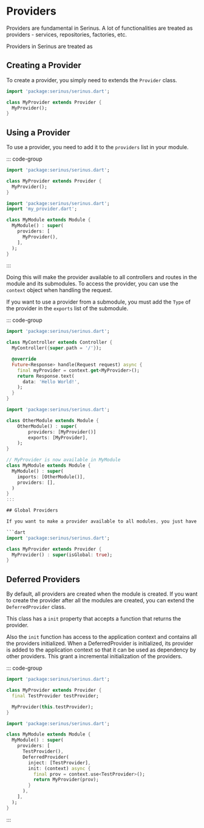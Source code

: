 # Providers

Providers are fundamental in Serinus. A lot of functionalities are treated as providers - services, repositories, factories, etc.

Providers in Serinus are treated as

## Creating a Provider

To create a provider, you simply need to extends the `Provider` class.

```dart
import 'package:serinus/serinus.dart';

class MyProvider extends Provider {
  MyProvider();
}
```

## Using a Provider

To use a provider, you need to add it to the `providers` list in your module.

::: code-group

```dart [my_provider.dart]
import 'package:serinus/serinus.dart';

class MyProvider extends Provider {
  MyProvider();
}
```

```dart [my_module.dart]
import 'package:serinus/serinus.dart';
import 'my_provider.dart';

class MyModule extends Module {
  MyModule() : super(
    providers: [
      MyProvider(),
    ],
  );
}
```

:::

Doing this will make the provider available to all controllers and routes in the module and its submodules.
To access the provider, you can use the `context` object when handling the request.

If you want to use a provider from a submodule, you must add the `Type` of the provider in the `exports` list of the submodule.

::: code-group

```dart [Simple Usage]
import 'package:serinus/serinus.dart';

class MyController extends Controller {
  MyController({super.path = '/'});

  @override
  Future<Response> handle(Request request) async {
    final myProvider = context.get<MyProvider>();
    return Response.text(
      data: 'Hello World!',
    );
  }
}
```

```dart [Exports Module]
import 'package:serinus/serinus.dart';

class OtherModule extends Module {
    OtherModule() : super(
        providers: [MyProvider()]
        exports: [MyProvider],
    );
}

// MyProvider is now available in MyModule
class MyModule extends Module {
  MyModule() : super(
    imports: [OtherModule()],
    providers: [],
  )
}
:::

## Global Providers

If you want to make a provider available to all modules, you just have to pass the `isGlobal` parameter as `true` when creating the provider.

```dart
import 'package:serinus/serinus.dart';

class MyProvider extends Provider {
  MyProvider() : super(isGlobal: true);
}
```

## Deferred Providers

By default, all providers are created when the module is created. If you want to create the provider after all the modules are created, you can extend the `DeferredProvider` class.

This class has a `init` property that accepts a function that returns the provider.

Also the `init` function has access to the application context and contains all the providers initialized.
When a DeferredProvider is initialized, its provider is added to the application context so that it can be used as dependency by other providers. This grant a incremental initialization of the providers.

::: code-group

```dart [Deferred Provider]
import 'package:serinus/serinus.dart';

class MyProvider extends Provider {
  final TestProvider testProvider;

  MyProvider(this.testProvider);
}
```

```dart [Module]
import 'package:serinus/serinus.dart';

class MyModule extends Module {
  MyModule() : super(
    providers: [
      TestProvider(),
      DeferredProvider(
        inject: [TestProvider],
        init: (context) async {
          final prov = context.use<TestProvider>();
          return MyProvider(prov);
        }
      ),
    ],
  );
}
```

:::
